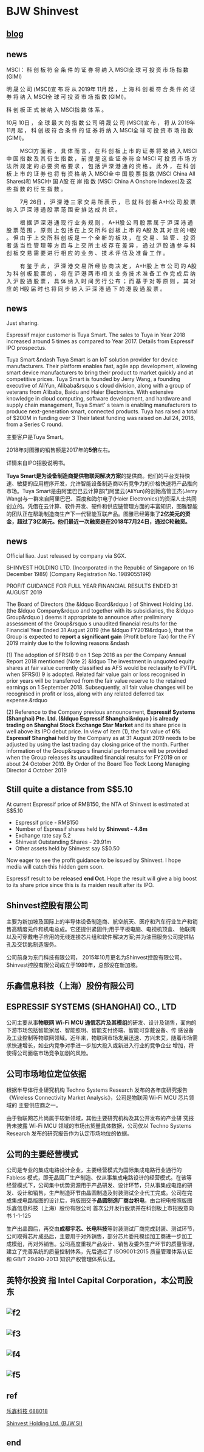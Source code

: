 # BJW Shinvest 

## [blog](http://www.sharejunction.com/sharejunction/listMessage.htm?topicId=19254&searchString=&msgbdName=Shinvest&topicTitle=%3CNo%20Title%3E)

## news
MSCI： 科 创 板 符 合 条 件 的 证 券 将 纳 入 MSCI全 球 可 投 资 市 场 指 数 (GIMI)

明 晟 公 司 (MSCI)宣 布 将 从 2019年 11月 起 ， 上 海 科 创 板 符 合 条 件 的 证 券 将 纳 入 MSCI全 球 可 投 资 市 场 指 数 (GIMI)。

科 创 板 正 式 被 纳 入 MSCI指 数 体 系 。

10月 10日 ， 全 球 最 大 的 指 数 公 司 明 晟 公 司 (MSCI)宣 布 ， 将 从 2019年 11月 起 ， 科 创 板 符 合 条 件 的 证 券 将 纳 入 MSCI全 球 可 投 资 市 场 指 数 (GIMI)。

　 　 MSCI方 面 称 ， 具 体 而 言 ， 在 科 创 板 上 市 的 证 券 将 被 纳 入 MSCI中 国 指 数 及 其 衍 生 指 数 ， 前 提 是 这 些 证 券 符 合 MSCI 可 投 资 市 场 方 法 所 规 定 的 必 要 资 格 要 求 ， 包 括 沪 深 港 通 的 资 格 。 此 外 ， 在 科 创 板 上 市 的 证 券 也 将 有 资 格 纳 入 MSCI全 中 国 股 票 指 数 (MSCI China All Shares)和 MSCI中 国 A股 在 岸 指 数 (MSCI China A Onshore Indexes)及 这 些 指 数 的 衍 生 指 数 。

　 　 7月 26日 ， 沪 深 港 三 家 交 易 所 表 示 ， 已 就 科 创 板 A+H公 司 股 票 纳 入 沪 深 港 通 股 票 范 围 安 排 达 成 共 识 。

　 　 根 据 沪 深 港 通 现 行 业 务 规 则 ， A+H股 公 司 股 票 属 于 沪 深 港 通 股 票 范 围 ， 原 则 上 包 括 在 上 交 所 科 创 板 上 市 的 A股 及 其 对 应 的 H股 。 但 由 于 上 交 所 科 创 板 是 一 个 全 新 的 板 块 ， 在 交 易 、 监 管 、 投 资 者 适 当 性 管 理 等 方 面 与 上 交 所 主 板 存 在 差 异 ， 通 过 沪 股 通 参 与 科 创 板 交 易 需 要 进 行 相 应 的 业 务 、 技 术 评 估 及 准 备 工 作 。

　 　 有 鉴 于 此 ， 沪 深 港 交 易 所 经 协 商 决 定 ， A+H股 上 市 公 司 的 A股 为 科 创 板 股 票 的 ， 将 在 沪 港 两 市 相 关 业 务 技 术 准 备 工 作 完 成 后 纳 入 沪 股 通 股 票 ， 具 体 纳 入 时 间 另 行 公 布 ； 而 基 于 对 等 原 则 ， 其 对 应 的 H股 届 时 也 将 同 步 纳 入 沪 深 港 通 下 的 港 股 通 股 票 。

## news
Just sharing.

Espressif major customer is Tuya Smart.
The sales to Tuya in Year 2018 increased around 5 times as compared to Year 2017.
Details from Espressif IPO prospectus. 

Tuya Smart  &ndash Tuya Smart is an IoT solution provider for device manufacturers. Their platform enables fast, agile app development, allowing smart device manufacturers to bring their product to market quickly and at competitive prices. Tuya Smart is founded by Jerry Wang, a founding executive of AliYun, Alibaba&rsquo s cloud division, along with a group of veterans from Alibaba, Baidu and Haier Electronics. With extensive knowledge in cloud computing, software development, and hardware and supply chain management, Tuya Smart' s team is enabling manufacturers to produce next-generation smart, connected products. Tuya has raised a total of $200M in funding over 3 Their latest funding was raised on Jul 24, 2018, from a Series C round.

主要客户是Tuya Smart。

2018年对图雅的销售额是2017年的**5倍**左右。

详情来自IPO招股说明书。

**Tuya Smart是为设备制造商提供物联网解决方案**的提供商。他们的平台支持快速、敏捷的应用程序开发，允许智能设备制造商以有竞争力的价格快速将产品推向市场。Tuya Smart是由阿里巴巴云计算部门阿里云(AliYun)的创始高管王杰(Jerry Wang)与一群来自阿里巴巴、百度和海尔电子(Haier Electronics)的资深人士共同创立的。凭借在云计算、软件开发、硬件和供应链管理方面的丰富知识，图雅智能的团队正在帮助制造商生产下一代智能互联产品。图雅已经筹集了**2亿美元的资金，超过了3亿美元。他们最近一次融资是在2018年7月24日，通过C轮融资。**

## news
Official liao. Just released by company via SGX.

SHINVEST HOLDING LTD. (Incorporated in the Republic of Singapore on 16 December 1989) (Company Registration No. 198905519R)

PROFIT GUIDANCE FOR FULL YEAR FINANCIAL RESULTS ENDED 31 AUGUST 2019

The Board of Directors (the &ldquo Board&rdquo ) of Shinvest Holding Ltd. (the &ldquo Company&rdquo and together with its subsidiaries, the &ldquo Group&rdquo ) deems it appropriate to announce after preliminary assessment of the Group&rsquo s unaudited financial results for the Financial Year Ended 31 August 2019 (the &ldquo FY2019&rdquo ), that the Group is expected to **report a significant gain** (Profit before Tax) for the FY 2019 mainly due to the following reasons &ndash 

(1) The adoption of SFRS(I) 9 on 1 Sep 2018 as per the Company Annual Report 2018 mentioned (Note 2) &ldquo The investment in unquoted equity shares at fair value currently classified as AFS would be reclassify to FVTPL when SFRS(I) 9 is adopted. Related fair value gain or loss recognised in prior years will be transferred from the fair value reserve to the retained earnings on 1 September 2018. Subsequently, all fair value changes will be recognised in profit or loss, along with any related deferred tax expense.&rdquo 

(2) Reference to the Company previous announcement, **Espressif Systems (Shanghai) Pte. Ltd. (&ldquo Espressif Shanghai&rdquo ) is already trading on Shanghai Stock Exchange Star Market** and its share price is well above its IPO debut price. In view of item (1), the fair value of **6% Espressif Shanghai** held by the Company as at 31 August 2019 needs to be adjusted by using the last trading day closing price of the month. Further information of the Group&rsquo s financial performance will be provided when the Group releases its unaudited financial results for FY2019 on or about 24 October 2019. By Order of the Board Teo Teck Leong Managing Director 4 October 2019

## Still quite a distance from **S$5.10**
At current Espressif price of RMB150, the NTA of Shinvest is estimated at S$5.10

- Espressif price - RMB150
- Number of Espressif shares held by **Shinvest - 4.8m**
- Exchange rate say 5.2
- Shinvest Outstanding Shares - 29.91m
- Other assets held by Shinvest say S$0.50

Now eager to see the profit guidance to be issued by Shinvest.
I hope media will catch this hidden gem soon.

Espressif result to be released **end Oct**. Hope the result will give a big boost to its share price since this is its maiden result after its IPO.


## Shinvest控股有限公司
主要为新加坡及国际上的半导体设备制造商、航空航天、医疗和汽车行业生产和销售高精度元件和机电总成。它还提供紧固件;用于平板电脑、电视机顶盒、
物联网以及可穿戴电子应用的无线连接芯片组和软件解决方案;并为油田服务公司提供钻孔及交钥匙制造服务。

公司前身为东门科技有限公司，
2015年10月更名为Shinvest控股有限公司。Shinvest控股有限公司成立于1989年，总部设在新加坡。

## 乐鑫信息科技（上海）股份有限公司
## ESPRESSIF SYSTEMS (SHANGHAI) CO., LTD
公司主要从事**物联网 Wi-Fi MCU 通信芯片及其模组**的研发、设计及销售，面向的下游市场包括智能家居、智能照明、智能支付终端、智能可穿戴设备、传
感设备及工业控制等物联网领域。近年来，物联网市场发展迅速、方兴未艾，随着市场需求快速增长，如业内竞争对手进一步加大投入或新进入行业的竞争企业
增加，将使得公司面临市场竞争加剧的风险。

## 公司市场地位定位依据
根据半导体行业研究机构 Techno Systems Research 发布的各年度研究报告
《Wireless Connectivity Market Analysis》，公司是物联网 Wi-Fi MCU 芯片领域的
主要供应商之一。

由于物联网芯片尚属于较新领域，其他主要研究机构及其公开发布的产业研
究报告未披露 Wi-Fi MCU 领域的市场出货量具体数据，公司仅以 Techno Systems
Research 发布的研究报告作为认定市场地位的依据。

## 公司的主要经营模式
公司是专业的集成电路设计企业，主要经营模式为国际集成电路行业通行的
Fabless 模式，即无晶圆厂生产制造、仅从事集成电路设计的经营模式。在该等
经营模式下，公司集中优势资源用于产品研发、设计环节，只从事集成电路的研
发、设计和销售，生产制造环节由晶圆制造及封装测试企业代工完成。公司在完
成集成电路版图的设计后，将版图交予**晶圆制造厂商台积电**，由台积电按照版图
乐鑫信息科技（上海）股份有限公司 首次公开发行股票并在科创板上市招股意向书
1-1-125

生产出晶圆后，再交由**成都宇芯、长电科技**等封装测试厂商完成封装、测试环节，
公司取得芯片成品后，主要用于对外销售，部分芯片委托模组加工商进一步加工
成模组，再对外销售。公司高度重视产品设计、销售及委外生产环节的质量管理，
建立了完善系统的质量控制体系，先后通过了 ISO9001:2015 质量管理体系认证
和 GB/T 29490-2013 知识产权管理体系认证。

## 英特尔投资 指 Intel Capital Corporation，本公司股东

![f2](https://github.com/HCH1/blog/blob/master/fig/bjw2.png)
--
![f3](https://github.com/HCH1/blog/blob/master/fig/bjw3.png)
--
![f4](https://github.com/HCH1/blog/blob/master/fig/bjw4.png)
--
![f5](https://github.com/HCH1/blog/blob/master/fig/bjw5.png)
--
## ref
[乐鑫科技 688018](http://quote.eastmoney.com/concept/SH688018.html?from=data)

[Shinvest Holding Ltd. (BJW.SI)](https://sg.finance.yahoo.com/quote/BJW.SI/chart/)

## end
